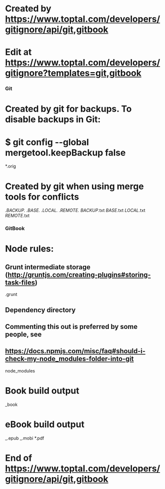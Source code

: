 # Created by https://www.toptal.com/developers/gitignore/api/git,gitbook

# Edit at https://www.toptal.com/developers/gitignore?templates=git,gitbook

### Git

# Created by git for backups. To disable backups in Git:

# $ git config --global mergetool.keepBackup false

\*.orig

# Created by git when using merge tools for conflicts

_.BACKUP._
_.BASE._
_.LOCAL._
_.REMOTE._
_*BACKUP*_.txt
_*BASE*_.txt
_*LOCAL*_.txt
_*REMOTE*_.txt

### GitBook

# Node rules:

## Grunt intermediate storage (http://gruntjs.com/creating-plugins#storing-task-files)

.grunt

## Dependency directory

## Commenting this out is preferred by some people, see

## https://docs.npmjs.com/misc/faq#should-i-check-my-node_modules-folder-into-git

node_modules

# Book build output

\_book

# eBook build output

_.epub
_.mobi
\*.pdf

# End of https://www.toptal.com/developers/gitignore/api/git,gitbook

